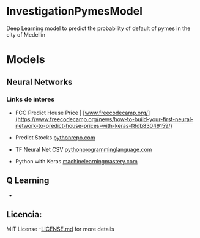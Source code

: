 # InvestigationPymesModel
Deep Learning model to predict the probability of default of pymes  in the city of Medellín


# Models

## Neural Networks
### Links de interes
- FCC Predict House Price | [www.freecodecamp.org/](https://www.freecodecamp.org/news/how-to-build-your-first-neural-network-to-predict-house-prices-with-keras-f8db83049159/)

- Predict Stocks [pythonrepo.com](https://pythonrepo.com/repo/VivekPa-NeuralNetworkStocks-python-deep-learning)

- TF Neural Net CSV [pythonprogramminglanguage.com](https://pythonprogramminglanguage.com/tensorflow-deep-neural-network-csv/)
- Python with Keras [machinelearningmastery.com](https://machinelearningmastery.com/tutorial-first-neural-network-python-keras/)
## Q Learning

-

## Licencia:

MIT License -[LICENSE.md]() for more details
